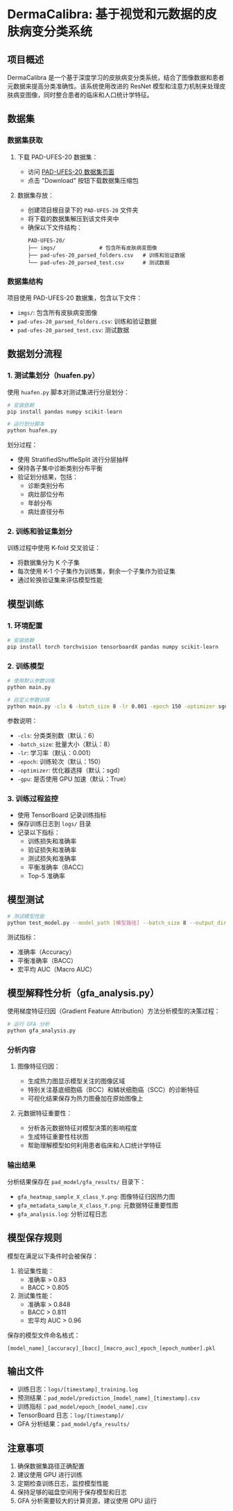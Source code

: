 # DermaCalibra: 基于视觉和元数据的皮肤病变分类系统

## 项目概述

DermaCalibra 是一个基于深度学习的皮肤病变分类系统，结合了图像数据和患者元数据来提高分类准确性。该系统使用改进的 ResNet 模型和注意力机制来处理皮肤病变图像，同时整合患者的临床和人口统计学特征。

## 数据集

### 数据集获取

1. 下载 PAD-UFES-20 数据集：
   - 访问 [PAD-UFES-20 数据集页面](https://data.mendeley.com/datasets/zr7vgbcyr2/1)
   - 点击 "Download" 按钮下载数据集压缩包

2. 数据集存放：
   - 创建项目根目录下的 `PAD-UFES-20` 文件夹
   - 将下载的数据集解压到该文件夹中
   - 确保以下文件结构：
     ```
     PAD-UFES-20/
     ├── imgs/              # 包含所有皮肤病变图像
     ├── pad-ufes-20_parsed_folders.csv   # 训练和验证数据
     └── pad-ufes-20_parsed_test.csv      # 测试数据
     ```

### 数据集结构

项目使用 PAD-UFES-20 数据集，包含以下文件：
- `imgs/`: 包含所有皮肤病变图像
- `pad-ufes-20_parsed_folders.csv`: 训练和验证数据
- `pad-ufes-20_parsed_test.csv`: 测试数据

## 数据划分流程

### 1. 测试集划分（huafen.py）

使用 `huafen.py` 脚本对测试集进行分层划分：

```python
# 安装依赖
pip install pandas numpy scikit-learn

# 运行划分脚本
python huafen.py
```

划分过程：
- 使用 StratifiedShuffleSplit 进行分层抽样
- 保持各子集中诊断类别分布平衡
- 验证划分结果，包括：
  - 诊断类别分布
  - 病灶部位分布
  - 年龄分布
  - 病灶直径分布

### 2. 训练和验证集划分

训练过程中使用 K-fold 交叉验证：
- 将数据集分为 K 个子集
- 每次使用 K-1 个子集作为训练集，剩余一个子集作为验证集
- 通过轮换验证集来评估模型性能

## 模型训练

### 1. 环境配置

```bash
# 安装依赖
pip install torch torchvision tensorboardX pandas numpy scikit-learn
```

### 2. 训练模型

```bash
# 使用默认参数训练
python main.py

# 自定义参数训练
python main.py -cls 6 -batch_size 8 -lr 0.001 -epoch 150 -optimizer sgd -gpu True
```

参数说明：
- `-cls`: 分类类别数（默认：6）
- `-batch_size`: 批量大小（默认：8）
- `-lr`: 学习率（默认：0.001）
- `-epoch`: 训练轮次（默认：150）
- `-optimizer`: 优化器选择（默认：sgd）
- `-gpu`: 是否使用 GPU 加速（默认：True）

### 3. 训练过程监控

- 使用 TensorBoard 记录训练指标
- 保存训练日志到 `logs/` 目录
- 记录以下指标：
  - 训练损失和准确率
  - 验证损失和准确率
  - 测试损失和准确率
  - 平衡准确率（BACC）
  - Top-5 准确率

## 模型测试

```bash
# 测试模型性能
python test_model.py --model_path [模型路径] --batch_size 8 --output_dir [输出目录]
```

测试指标：
- 准确率（Accuracy）
- 平衡准确率（BACC）
- 宏平均 AUC（Macro AUC）

## 模型解释性分析（gfa_analysis.py）

使用梯度特征归因（Gradient Feature Attribution）方法分析模型的决策过程：

```bash
# 运行 GFA 分析
python gfa_analysis.py
```

### 分析内容

1. 图像特征归因：
   - 生成热力图显示模型关注的图像区域
   - 特别关注基底细胞癌（BCC）和鳞状细胞癌（SCC）的诊断特征
   - 可视化结果保存为热力图叠加在原始图像上

2. 元数据特征重要性：
   - 分析各元数据特征对模型决策的影响程度
   - 生成特征重要性柱状图
   - 帮助理解模型如何利用患者临床和人口统计学特征

### 输出结果

分析结果保存在 `pad_model/gfa_results/` 目录下：
- `gfa_heatmap_sample_X_class_Y.png`: 图像特征归因热力图
- `gfa_metadata_sample_X_class_Y.png`: 元数据特征重要性图
- `gfa_analysis.log`: 分析过程日志

## 模型保存规则

模型在满足以下条件时会被保存：
1. 验证集性能：
   - 准确率 > 0.83
   - BACC > 0.805
2. 测试集性能：
   - 准确率 > 0.848
   - BACC > 0.811
   - 宏平均 AUC > 0.96

保存的模型文件命名格式：
```
[model_name]_[accuracy]_[bacc]_[macro_auc]_epoch_[epoch_number].pkl
```

## 输出文件

- 训练日志：`logs/[timestamp]_training.log`
- 预测结果：`pad_model/prediction_[model_name]_[timestamp].csv`
- 训练指标：`pad_model/epoch_[model_name].csv`
- TensorBoard 日志：`log/[timestamp]/`
- GFA 分析结果：`pad_model/gfa_results/`

## 注意事项

1. 确保数据集路径正确配置
2. 建议使用 GPU 进行训练
3. 定期检查训练日志，监控模型性能
4. 保持足够的磁盘空间用于保存模型和日志
5. GFA 分析需要较大的计算资源，建议使用 GPU 运行








